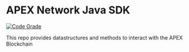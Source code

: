 # APEX Network Java SDK
[![Code Grade](https://www.code-inspechttps://www.code-inspector.com/project/2718/status/svgtor.com/project/2718/status/svg)](https://frontend.code-inspector.com/public/project/2718/APEX-Java-SDK/dashboard)

This repo provides datastructures and methods to interact with the APEX Blockchain
